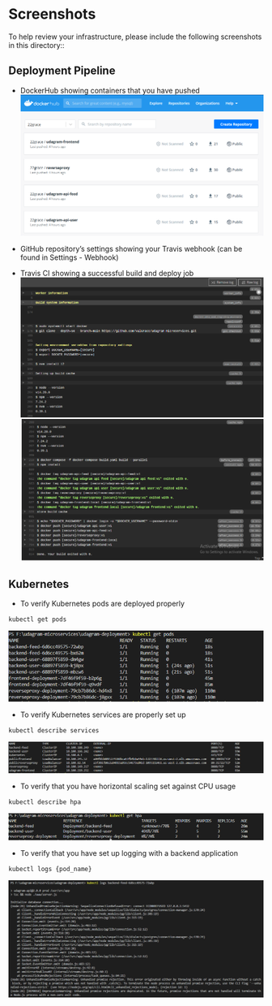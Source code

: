 # Screenshots
To help review your infrastructure, please include the following screenshots in this directory::

## Deployment Pipeline
* DockerHub showing containers that you have pushed
![Docker images](https://github.com/ValGrace/udagram-microservices/blob/main/screenshots/images/containers.PNG)

* GitHub repository’s settings showing your Travis webhook (can be found in Settings - Webhook)
* Travis CI showing a successful build and deploy job
![travis ci build](https://github.com/ValGrace/udagram-microservices/blob/main/screenshots/images/travis_ci.PNG)
![travis ci build](https://github.com/ValGrace/udagram-microservices/blob/main/screenshots/images/yfvkvjh.PNG)

## Kubernetes
* To verify Kubernetes pods are deployed properly
```bash
kubectl get pods

```
![pods](https://github.com/ValGrace/udagram-microservices/blob/main/screenshots/images/running-pods.PNG)

* To verify Kubernetes services are properly set up
```bash
kubectl describe services

```
![services](https://github.com/ValGrace/udagram-microservices/blob/main/screenshots/images/services.PNG)

* To verify that you have horizontal scaling set against CPU usage
```bash
kubectl describe hpa

```
![scaling](https://github.com/ValGrace/udagram-microservices/blob/main/screenshots/images/hpa.PNG)

* To verify that you have set up logging with a backend application
```bash
kubectl logs {pod_name}
```
![user logs](https://github.com/ValGrace/udagram-microservices/blob/main/screenshots/images/user-logs.PNG)